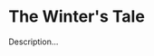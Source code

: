 <!-- ======================================================================
--- Search engine
title:          The Winter's Tale
keywords:       winter, tale, comedy
description:    The Winter's Tale by William Shakespeare.
--- Menu system
order:          170
text:           The Winter's Tale
hidden:         false
umbel:          false
--- Page properties
id:
document:
layout:         layout-2-left
$-left:         play-list
======================================================================= -->

# The Winter's Tale

Description...
